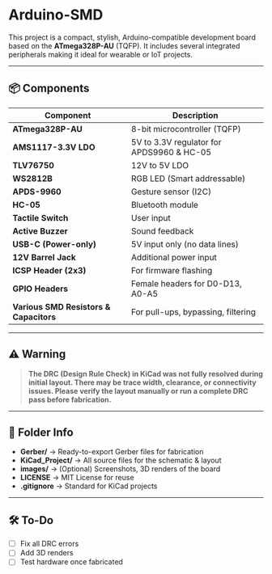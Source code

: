 # Arduino-SMD

This project is a compact, stylish, Arduino-compatible development board based on the **ATmega328P-AU** (TQFP). It includes several integrated peripherals making it ideal for wearable or IoT projects.

---

## 📦 Components

| Component | Description |
|----------|-------------|
| **ATmega328P-AU** | 8-bit microcontroller (TQFP) |
| **AMS1117-3.3V LDO** | 5V to 3.3V regulator for APDS9960 & HC-05 |
| **TLV76750** | 12V to 5V LDO |
| **WS2812B** | RGB LED (Smart addressable) |
| **APDS-9960** | Gesture sensor (I2C) |
| **HC-05** | Bluetooth module |
| **Tactile Switch** | User input |
| **Active Buzzer** | Sound feedback |
| **USB-C (Power-only)** | 5V input only (no data lines) |
| **12V Barrel Jack** | Additional power input |
| **ICSP Header (2x3)** | For firmware flashing |
| **GPIO Headers** | Female headers for D0-D13, A0-A5 |
| **Various SMD Resistors & Capacitors** | For pull-ups, bypassing, filtering |

---

## ⚠️ Warning

> **The DRC (Design Rule Check) in KiCad was not fully resolved during initial layout. There may be trace width, clearance, or connectivity issues. Please verify the layout manually or run a complete DRC pass before fabrication.**

---

## 📁 Folder Info

- **Gerber/** → Ready-to-export Gerber files for fabrication  
- **KiCad_Project/** → All source files for the schematic & layout  
- **images/** → (Optional) Screenshots, 3D renders of the board  
- **LICENSE** → MIT License for reuse  
- **.gitignore** → Standard for KiCad projects  

---

## 🛠️ To-Do
- [ ] Fix all DRC errors
- [ ] Add 3D renders
- [ ] Test hardware once fabricated
